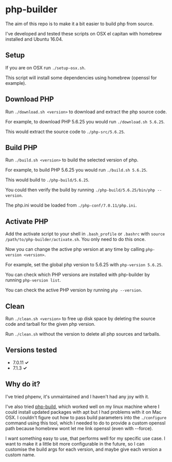 php-builder
===========

The aim of this repo is to make it a bit easier to build php from source.

I've developed and tested these scripts on OSX el capitan with homebrew installed and Ubuntu 16.04.

## Setup

If you are on OSX run `./setup-osx.sh`. 

This script will install some dependencies using homebrew (openssl for example).

## Download PHP

Run `./download.sh <version>` to download and extract the php source code. 

For example, to download PHP 5.6.25 you would run `./download.sh 5.6.25`.

This would extract the source code to `./php-src/5.6.25`.

## Build PHP

Run `./build.sh <version>` to build the selected version of php.

For example, to build PHP 5.6.25 you would run `./build.sh 5.6.25`.

This would build to `./php-build/5.6.25`.

You could then verify the build by running `./php-build/5.6.25/bin/php --version`.

The php.ini would be loaded from `./php-conf/7.0.11/php.ini`.

## Activate PHP

Add the activate script to your shell in `.bash_profile` or `.bashrc` with `source /path/to/php-builder/activate.sh`.
You only need to do this once.

Now you can change the active php version at any time by calling `php-version <version>`.

For example, set the global php version to 5.6.25 with `php-version 5.6.25`.

You can check which PHP versions are installed with php-builder by running `php-version list`.

You can check the active PHP version by running `php --version`.

## Clean

Run `./clean.sh <version>` to free up disk space by deleting the source code and tarball for the given php version.

Run `./clean.sh` without the version to delete all php sources and tarballs.

## Versions tested

 - 7.0.11 **✓**
 - 7.1.3 **✓**

## Why do it?

I've tried phpenv, it's unmaintained and I haven't had any joy with it.

I've also tried [php-build](https://php-build.github.io/), which worked well on my linux machine where I could
install updated packages with apt but I had problems with it on Mac OSX. I couldn't figure out how to pass
build parameters into the `./configure` command using this tool, which I needed to do to provide a custom openssl path
because homebrew wont let me link openssl (even with --force).

I want something easy to use, that performs well for my specific use case. I want to make it a little bit more
configurable in the future, so I can customise the build args for each version, and maybe give each version a custom
name.
